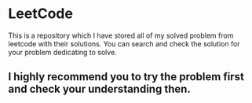 # LeetCode
This is a repository which I have stored all of my solved problem from leetcode with their solutions.
You can search and check the solution for your problem dedicating to solve.
## I highly recommend you to try the problem first and check your understanding then.
